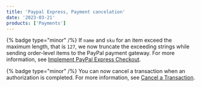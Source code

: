 ```yaml
---
title: 'Paypal Express, Payment cancelation'
date: '2023-03-21'
products: ['Payments']
---
```

{% badge type="minor" /%}  If `name` and `sku` for an item exceed the maximum length, that is `127`, we now truncate the exceeding strings while sending order-level items to the PayPal payment gateway. For more information, see [Implement PayPal Express Checkout](/docs/commerce-cloud/payments/payments-developer/implement-paypal-express-checkout).

{% badge type="minor" /%}  You can now cancel a transaction when an authorization is completed. For more information, see [Cancel a Transaction](/docs/commerce-cloud/payments/transactions/cancel-a-transaction).
